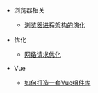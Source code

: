 
* 浏览器相关
  * [浏览器进程架构的演化](/web/browser/browser_process)

* 优化
  * [网络请求优化](/web/optimization/network_timing)

* Vue
  * [如何打造一套Vue组件库](/web/vue/build_vue_component_lib)